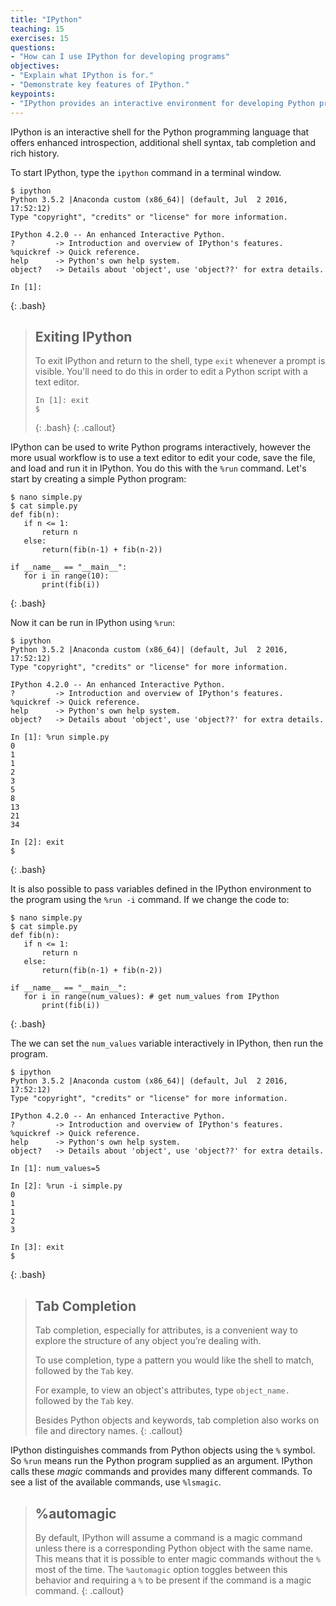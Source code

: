 ```yaml
---
title: "IPython"
teaching: 15
exercises: 15
questions:
- "How can I use IPython for developing programs"
objectives:
- "Explain what IPython is for."
- "Demonstrate key features of IPython."
keypoints:
- "IPython provides an interactive environment for developing Python programs"
---
```


IPython is an interactive shell for the Python programming language that offers
enhanced introspection, additional shell syntax, tab completion and rich
history.

To start IPython, type the `ipython` command in a terminal window.

~~~
$ ipython
Python 3.5.2 |Anaconda custom (x86_64)| (default, Jul  2 2016, 17:52:12) 
Type "copyright", "credits" or "license" for more information.

IPython 4.2.0 -- An enhanced Interactive Python.
?         -> Introduction and overview of IPython's features.
%quickref -> Quick reference.
help      -> Python's own help system.
object?   -> Details about 'object', use 'object??' for extra details.

In [1]: 
~~~
{: .bash}

> ## Exiting IPython
>
> To exit IPython and return to the shell, type `exit` whenever
> a prompt is visible. You'll need to do this in order to
> edit a Python script with a text editor.
>
> ~~~
> In [1]: exit
> $
> ~~~
> {: .bash}
{: .callout}

IPython can be used to write Python programs interactively, however the more usual
workflow is to use a text editor to edit your code, save the file, and load and run it 
in IPython. You do this with the `%run` command. Let's start by creating a simple
Python program:

~~~
$ nano simple.py 
$ cat simple.py
def fib(n):
   if n <= 1:
       return n
   else:
       return(fib(n-1) + fib(n-2))
    
if __name__ == "__main__":
   for i in range(10):
       print(fib(i))
~~~
{: .bash}

Now it can be run in IPython using `%run`:

~~~
$ ipython 
Python 3.5.2 |Anaconda custom (x86_64)| (default, Jul  2 2016, 17:52:12) 
Type "copyright", "credits" or "license" for more information.

IPython 4.2.0 -- An enhanced Interactive Python.
?         -> Introduction and overview of IPython's features.
%quickref -> Quick reference.
help      -> Python's own help system.
object?   -> Details about 'object', use 'object??' for extra details.

In [1]: %run simple.py
0
1
1
2
3
5
8
13
21
34

In [2]: exit
$
~~~
{: .bash}

It is also possible to pass variables defined in the IPython environment to
the program using the `%run -i` command. If we change the code to:

~~~
$ nano simple.py 
$ cat simple.py
def fib(n):
   if n <= 1:
       return n
   else:
       return(fib(n-1) + fib(n-2))
    
if __name__ == "__main__":
   for i in range(num_values): # get num_values from IPython
       print(fib(i))
~~~
{: .bash}

The we can set the `num_values` variable interactively in IPython, then run the program.

~~~
$ ipython 
Python 3.5.2 |Anaconda custom (x86_64)| (default, Jul  2 2016, 17:52:12) 
Type "copyright", "credits" or "license" for more information.

IPython 4.2.0 -- An enhanced Interactive Python.
?         -> Introduction and overview of IPython's features.
%quickref -> Quick reference.
help      -> Python's own help system.
object?   -> Details about 'object', use 'object??' for extra details.

In [1]: num_values=5

In [2]: %run -i simple.py
0
1
1
2
3

In [3]: exit
$ 
~~~
{: .bash}

> ## Tab Completion
>
> Tab completion, especially for attributes, is a convenient way to explore the
> structure of any object you’re dealing with.
>
> To use completion, type a pattern you would like the shell to match,
> followed by the `Tab` key. 
>
> For example, to view an object's attributes, type `object_name.` followed
> by the `Tab` key.
> 
> Besides Python objects and keywords, tab completion also works on file and
> directory names.
{: .callout}

IPython distinguishes commands from Python objects using the `%` symbol. So
`%run` means run the Python program supplied as an argument. IPython calls
these _magic_ commands and provides many different commands. To see a list of
the available commands, use `%lsmagic`.

> ## %automagic
>
> By default, IPython will assume a command is a magic command unless there is a
> corresponding Python object with the same name. This means that it is possible to 
> enter magic commands without the `%` most of the time. The `%automagic` option toggles between this
> behavior and requiring a `%` to be present if the command is a magic command.
{: .callout}


